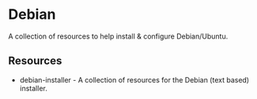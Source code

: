 # Debian
A collection of resources to help install &amp; configure Debian/Ubuntu.

## Resources
* debian-installer - A collection of resources for the Debian (text based) installer.
